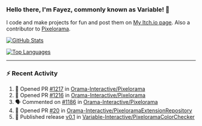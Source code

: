 ### Hello there, I'm Fayez, commonly known as Variable! 👋
I code and make projects for fun and post them on [My Itch.io page](https://variable-industries.itch.io/). Also a contributor to [Pixelorama](https://github.com/Orama-Interactive/Pixelorama).

[![GitHub Stats](https://github-readme-stats.vercel.app/api/?username=Variable-ind&show_icons=true&theme=merko)](https://github.com/anuraghazra/github-readme-stats)

[![Top Languages](https://github-readme-stats.vercel.app/api/top-langs/?username=Variable-ind&layout=compact&theme=merko)](https://github.com/anuraghazra/github-readme-stats)

---

### :zap: Recent Activity

<!--START_SECTION:activity-->
1. 💪 Opened PR [#1217](https://github.com/Orama-Interactive/Pixelorama/pull/1217) in [Orama-Interactive/Pixelorama](https://github.com/Orama-Interactive/Pixelorama)
2. 💪 Opened PR [#1216](https://github.com/Orama-Interactive/Pixelorama/pull/1216) in [Orama-Interactive/Pixelorama](https://github.com/Orama-Interactive/Pixelorama)
3. 🗣 Commented on [#1186](https://github.com/Orama-Interactive/Pixelorama/issues/1186#issuecomment-2786483541) in [Orama-Interactive/Pixelorama](https://github.com/Orama-Interactive/Pixelorama)
4. 💪 Opened PR [#20](https://github.com/Orama-Interactive/PixeloramaExtensionRepository/pull/20) in [Orama-Interactive/PixeloramaExtensionRepository](https://github.com/Orama-Interactive/PixeloramaExtensionRepository)
5. 🚀 Published release [v0.1](https://github.com/Variable-Interactive/PixeloramaColorChecker/releases/tag/v0.1) in [Variable-Interactive/PixeloramaColorChecker](https://github.com/Variable-Interactive/PixeloramaColorChecker)
<!--END_SECTION:activity-->

<!--
**Variable-ind/Variable-ind** is a ✨ _special_ ✨ repository because its `README.md` (this file) appears on your GitHub profile.

Here are some ideas to get you started:
- 🌱 I’m currently studying at ...
- 🔭 I’m currently working on ...
- 👯 I’m looking to collaborate on ...
- 🤔 I’m looking for help with ...
- 💬 Ask me about ...
- 📫 How to reach me: ...
- ⚡ Fun fact: ...
-->
